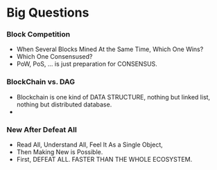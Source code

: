 # Big Questions
### Block Competition
  - When Several Blocks Mined At the Same Time, Which One Wins?
  - Which One Consensused?
  - PoW, PoS, ... is just preparation for CONSENSUS.
### BlockChain vs. DAG
  - Blockchain is one kind of DATA STRUCTURE, nothing but linked list, nothing but distributed database.
  - 
### New After Defeat All
  - Read All, Understand All, Feel It As a Single Object,
  - Then Making New is Possible.
  - First, DEFEAT ALL. FASTER THAN THE WHOLE ECOSYSTEM.
###
